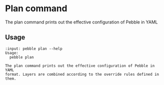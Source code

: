 # Plan command

The plan command prints out the effective configuration of Pebble in YAML

## Usage

<!-- START AUTOMATED OUTPUT -->
```{terminal}
:input: pebble plan --help
Usage:
  pebble plan

The plan command prints out the effective configuration of Pebble in YAML
format. Layers are combined according to the override rules defined in them.
```
<!-- END AUTOMATED OUTPUT -->
